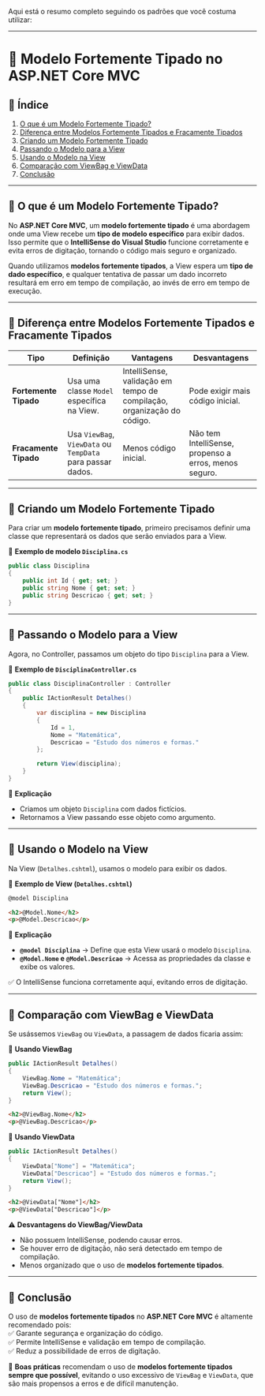 Aqui está o resumo completo seguindo os padrões que você costuma utilizar:  

---  

# 📌 **Modelo Fortemente Tipado no ASP.NET Core MVC**  

## 📖 **Índice**  
1. [O que é um Modelo Fortemente Tipado?](#o-que-e-um-modelo-fortemente-tipado)  
2. [Diferença entre Modelos Fortemente Tipados e Fracamente Tipados](#diferença-entre-modelos-fortemente-tipados-e-fracamente-tipados)  
3. [Criando um Modelo Fortemente Tipado](#criando-um-modelo-fortemente-tipado)  
4. [Passando o Modelo para a View](#passando-o-modelo-para-a-view)  
5. [Usando o Modelo na View](#usando-o-modelo-na-view)  
6. [Comparação com ViewBag e ViewData](#comparação-com-viewbag-e-viewdata)  
7. [Conclusão](#conclusão)  

---

## 📌 **O que é um Modelo Fortemente Tipado?**  

No **ASP.NET Core MVC**, um **modelo fortemente tipado** é uma abordagem onde uma View recebe um **tipo de modelo específico** para exibir dados. Isso permite que o **IntelliSense do Visual Studio** funcione corretamente e evita erros de digitação, tornando o código mais seguro e organizado.  

Quando utilizamos **modelos fortemente tipados**, a View espera um **tipo de dado específico**, e qualquer tentativa de passar um dado incorreto resultará em erro em tempo de compilação, ao invés de erro em tempo de execução.  

---

## 📌 **Diferença entre Modelos Fortemente Tipados e Fracamente Tipados**  

| Tipo | Definição | Vantagens | Desvantagens |
|------|----------|-----------|--------------|
| **Fortemente Tipado** | Usa uma classe `Model` específica na View. | IntelliSense, validação em tempo de compilação, organização do código. | Pode exigir mais código inicial. |
| **Fracamente Tipado** | Usa `ViewBag`, `ViewData` ou `TempData` para passar dados. | Menos código inicial. | Não tem IntelliSense, propenso a erros, menos seguro. |

---

## 📌 **Criando um Modelo Fortemente Tipado**  

Para criar um **modelo fortemente tipado**, primeiro precisamos definir uma classe que representará os dados que serão enviados para a View.  

🔹 **Exemplo de modelo `Disciplina.cs`**  

```csharp
public class Disciplina
{
    public int Id { get; set; }
    public string Nome { get; set; }
    public string Descricao { get; set; }
}
```

---

## 📌 **Passando o Modelo para a View**  

Agora, no Controller, passamos um objeto do tipo `Disciplina` para a View.  

🔹 **Exemplo de `DisciplinaController.cs`**  

```csharp
public class DisciplinaController : Controller
{
    public IActionResult Detalhes()
    {
        var disciplina = new Disciplina
        {
            Id = 1,
            Nome = "Matemática",
            Descricao = "Estudo dos números e formas."
        };

        return View(disciplina);
    }
}
```

📌 **Explicação**  
- Criamos um objeto `Disciplina` com dados fictícios.  
- Retornamos a View passando esse objeto como argumento.  

---

## 📌 **Usando o Modelo na View**  

Na View (`Detalhes.cshtml`), usamos o modelo para exibir os dados.  

🔹 **Exemplo de View (`Detalhes.cshtml`)**  

```html
@model Disciplina

<h2>@Model.Nome</h2>
<p>@Model.Descricao</p>
```

📌 **Explicação**  
- **`@model Disciplina`** → Define que esta View usará o modelo `Disciplina`.  
- **`@Model.Nome` e `@Model.Descricao`** → Acessa as propriedades da classe e exibe os valores.  

✅ O IntelliSense funciona corretamente aqui, evitando erros de digitação.  

---

## 📌 **Comparação com ViewBag e ViewData**  

Se usássemos `ViewBag` ou `ViewData`, a passagem de dados ficaria assim:  

🔹 **Usando ViewBag**  
```csharp
public IActionResult Detalhes()
{
    ViewBag.Nome = "Matemática";
    ViewBag.Descricao = "Estudo dos números e formas.";
    return View();
}
```
```html
<h2>@ViewBag.Nome</h2>
<p>@ViewBag.Descricao</p>
```

🔹 **Usando ViewData**  
```csharp
public IActionResult Detalhes()
{
    ViewData["Nome"] = "Matemática";
    ViewData["Descricao"] = "Estudo dos números e formas.";
    return View();
}
```
```html
<h2>@ViewData["Nome"]</h2>
<p>@ViewData["Descricao"]</p>
```

⚠ **Desvantagens do ViewBag/ViewData**  
- Não possuem IntelliSense, podendo causar erros.  
- Se houver erro de digitação, não será detectado em tempo de compilação.  
- Menos organizado que o uso de **modelos fortemente tipados**.  

---

## 📌 **Conclusão**  

O uso de **modelos fortemente tipados** no **ASP.NET Core MVC** é altamente recomendado pois:  
✅ Garante segurança e organização do código.  
✅ Permite IntelliSense e validação em tempo de compilação.  
✅ Reduz a possibilidade de erros de digitação.  

🚀 **Boas práticas** recomendam o uso de **modelos fortemente tipados sempre que possível**, evitando o uso excessivo de `ViewBag` e `ViewData`, que são mais propensos a erros e de difícil manutenção.